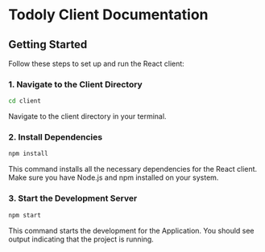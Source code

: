 # Todoly Client Documentation



## Getting Started

Follow these steps to set up and run the React client:

### 1. Navigate to the Client Directory

```bash
cd client
```
Navigate to the client directory in your terminal.

### 2. Install Dependencies

```bash
npm install
```
This command installs all the necessary dependencies for the React client. Make sure you have Node.js and npm installed on your system.

### 3. Start the Development Server

```bash
npm start
```
This command starts the development for the Application. You should see output indicating that the project is running.





